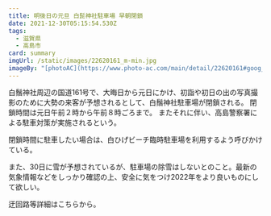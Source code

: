 ```yaml
---
title: 明後日の元旦 白髭神社駐車場 早朝閉鎖
date: 2021-12-30T05:15:54.530Z
tags:
  - 滋賀県
  - 高島市
card: summary
imgUrl: /static/images/22620161_m-min.jpg
imageBy: "[photoAC](https://www.photo-ac.com/main/detail/22620161#goog_rewarded)"
---
```

白鬚神社周辺の国道161号で、大晦日から元日にかけ、初詣や初日の出の写真撮影のために大勢の来客が予想されるとして、白鬚神社駐車場が閉鎖される。
閉鎖時間は元日午前２時から午前８時ごろまで。
またそれに伴い、高島警察署による駐車対策が実施されるという。

閉鎖時間に駐車したい場合は、白ひげビーチ臨時駐車場を利用するよう呼びかけている。

また、30日に雪が予想されているが、駐車場の除雪はしないとのこと。最新の気象情報などをしっかり確認の上、安全に気をつけ2022年をより良いものにして欲しい。

迂回路等詳細はこちらから。